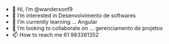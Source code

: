 - 👋 Hi, I’m @wandersonf9
- 👀 I’m interested in Desenvolvimento de softwares
- 🌱 I’m currently learning ... Angular
- 💞️ I’m looking to collaborate on ... gerenciamento de projetos 
- 📫 How to reach me 61 983381352

<!---
wandersonf9/wandersonf9 is a ✨ special ✨ repository because its `README.md` (this file) appears on your GitHub profile.
You can click the Preview link to take a look at your changes.
--->

